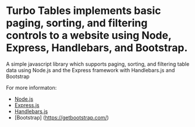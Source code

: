 ﻿Turbo Tables implements basic paging, sorting, and filtering controls to a website using Node, Express, Handlebars, and Bootstrap.
===

A simple javascript library which supports paging, sorting, and filtering table data using Node.js and the Express framework with Handlebars.js and Bootstrap

For more informaton:
* [Node.js](http://Nodejs.org/)
* [Express.js](http://Expressjs.com/)
* [Handlebars.js](http://Handlebarsjs.com/)
* [Bootstrap] (https://getbootstrap.com/)